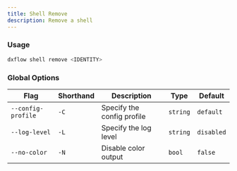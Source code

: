 ```yaml
---
title: Shell Remove 
description: Remove a shell
---
```


### Usage

```bash [Terminal]
dxflow shell remove <IDENTITY>
```

### Global Options

| Flag | Shorthand | Description | Type | Default |
|------|-----------|-------------|------|---------|
| `--config-profile` | `-C` | Specify the config profile | `string` | `default` |
| `--log-level` | `-L` | Specify the log level | `string` | `disabled` |
| `--no-color` | `-N` | Disable color output | `bool` | `false` |

